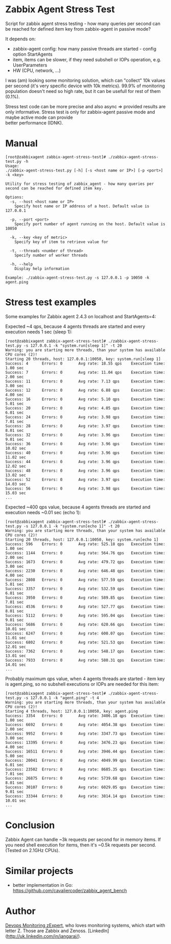 Zabbix Agent Stress Test
========================

Script for zabbix agent stress testing - how many queries per second can 
be reached for defined item key from zabbix-agent in passive mode?

It depends on:
* zabbix-agent config: how many passive threads are started - config option StartAgents
* item, items can be slower, if they need subshell or IOPs operation, e.g. UserParameters
* HW (CPU, network, ...)
 
I was (am) looking some monitoring solution, which can "collect" 10k values per second 
(it's very specific device with 10k metrics). 99.9% of monitoring population doesn't need so 
high rate, but it can be usefull for rest of them (0.1%).
 
Stress test code can be more precise and also async => provided results are only informative. 
Stress test is only for zabbix-agent passive mode and maybe active mode can provide  
better performance (IDNK).

Manual
======

    [root@zabbixagent zabbix-agent-stress-test]# ./zabbix-agent-stress-test.py -h
    Usage:
    ./zabbix-agent-stress-test.py [-h] [-s <host name or IP>] [-p <port>] -k <key>
    
    Utility for stress testing of zabbix_agent - how many queries per second can be reached for defined item key.
    
    Options:
      -s, --host <host name or IP>
        Specify host name or IP address of a host. Default value is 127.0.0.1
    
      -p, --port <port>
        Specify port number of agent running on the host. Default value is 10050
    
      -k, --key <key of metric>
        Specify key of item to retrieve value for
    
      -t, --threads <number of thread>
        Specify number of worker threads
    
      -h, --help
        Display help information
    
    Example: ./zabbix-agent-stress-test.py -s 127.0.0.1 -p 10050 -k agent.ping
   
Stress test examples
====================

Some examples for Zabbix agent 2.4.3 on localhost and StartAgents=4:

Expected ~4 qps, because 4 agents threads are started and every execution needs 1 sec (sleep 1):

    [root@zabbixagent zabbix-agent-stress-test]# ./zabbix-agent-stress-test.py -s 127.0.0.1 -k "system.run[sleep 1]" -t 20
    Warning: you are starting more threads, than your system has available CPU cores (2)!
    Starting 20 threads, host: 127.0.0.1:10050, key: system.run[sleep 1]
    Success: 4      Errors: 0       Avg rate: 18.55 qps    Execution time: 1.00 sec
    Success: 7      Errors: 0       Avg rate: 11.04 qps    Execution time: 2.00 sec
    Success: 11     Errors: 0       Avg rate: 7.13 qps     Execution time: 3.00 sec
    Success: 12     Errors: 0       Avg rate: 6.88 qps     Execution time: 4.00 sec
    Success: 16     Errors: 0       Avg rate: 5.10 qps     Execution time: 5.01 sec
    Success: 20     Errors: 0       Avg rate: 4.05 qps     Execution time: 6.01 sec
    Success: 24     Errors: 0       Avg rate: 3.98 qps     Execution time: 7.01 sec
    Success: 28     Errors: 0       Avg rate: 3.97 qps     Execution time: 8.01 sec
    Success: 32     Errors: 0       Avg rate: 3.96 qps     Execution time: 9.01 sec
    Success: 36     Errors: 0       Avg rate: 3.96 qps     Execution time: 10.02 sec
    Success: 40     Errors: 0       Avg rate: 3.96 qps     Execution time: 11.02 sec
    Success: 44     Errors: 0       Avg rate: 3.96 qps     Execution time: 12.02 sec
    Success: 48     Errors: 0       Avg rate: 3.96 qps     Execution time: 13.02 sec
    Success: 52     Errors: 0       Avg rate: 3.97 qps     Execution time: 14.03 sec
    Success: 56     Errors: 0       Avg rate: 3.98 qps     Execution time: 15.03 sec
    ...
    
Expected ~400 qps value, because 4 agents threads are started and execution needs ~0.01 sec (echo 1):

    [root@zabbixagent zabbix-agent-stress-test]# ./zabbix-agent-stress-test.py -s 127.0.0.1 -k "system.run[echo 1]" -t 20
    Warning: you are starting more threads, than your system has available CPU cores (2)!
    Starting 20 threads, host: 127.0.0.1:10050, key: system.run[echo 1]
    Success: 596    Errors: 0       Avg rate: 525.18 qps   Execution time: 1.00 sec
    Success: 1144   Errors: 0       Avg rate: 564.76 qps   Execution time: 2.00 sec
    Success: 1673   Errors: 0       Avg rate: 479.72 qps   Execution time: 3.00 sec
    Success: 2230   Errors: 0       Avg rate: 646.48 qps   Execution time: 4.00 sec
    Success: 2808   Errors: 0       Avg rate: 577.59 qps   Execution time: 5.01 sec
    Success: 3357   Errors: 0       Avg rate: 532.59 qps   Execution time: 6.01 sec
    Success: 3950   Errors: 0       Avg rate: 589.85 qps   Execution time: 7.01 sec
    Success: 4536   Errors: 0       Avg rate: 527.77 qps   Execution time: 8.01 sec
    Success: 5112   Errors: 0       Avg rate: 595.04 qps   Execution time: 9.01 sec
    Success: 5686   Errors: 0       Avg rate: 620.66 qps   Execution time: 10.01 sec
    Success: 6247   Errors: 0       Avg rate: 600.07 qps   Execution time: 11.01 sec
    Success: 6802   Errors: 0       Avg rate: 521.53 qps   Execution time: 12.01 sec
    Success: 7362   Errors: 0       Avg rate: 548.17 qps   Execution time: 13.01 sec
    Success: 7933   Errors: 0       Avg rate: 580.31 qps   Execution time: 14.01 sec
    ...

Probably maximum qps value, when 4 agents threads are started - item key is agent.ping, so no subshell 
executions or IOPs are needed for this item:
    
    [root@zabbixagent zabbix-agent-stress-test]# ./zabbix-agent-stress-test.py -s 127.0.0.1 -k "agent.ping" -t 4
    Warning: you are starting more threads, than your system has available CPU cores (2)!
    Starting 4 threads, host: 127.0.0.1:10050, key: agent.ping
    Success: 3354   Errors: 0       Avg rate: 3406.18 qps  Execution time: 1.00 sec
    Success: 6692   Errors: 0       Avg rate: 4054.38 qps  Execution time: 2.00 sec
    Success: 9952   Errors: 0       Avg rate: 3347.73 qps  Execution time: 3.00 sec
    Success: 13395  Errors: 0       Avg rate: 3476.23 qps  Execution time: 4.00 sec
    Success: 16511  Errors: 0       Avg rate: 3946.44 qps  Execution time: 5.00 sec
    Success: 20041  Errors: 0       Avg rate: 4049.99 qps  Execution time: 6.01 sec
    Success: 23502  Errors: 0       Avg rate: 8685.35 qps  Execution time: 7.01 sec
    Success: 26875  Errors: 0       Avg rate: 5739.68 qps  Execution time: 8.01 sec
    Success: 30107  Errors: 0       Avg rate: 6029.05 qps  Execution time: 9.01 sec
    Success: 33344  Errors: 0       Avg rate: 3814.14 qps  Execution time: 10.01 sec
    ...
    
Conclusion
==========  
    
Zabbix Agent can handle ~3k requests per second for in memory items.
If you need shell execution for items, then it's ~0.5k requests per second. 
(Tested on 2.1GHz CPUs).
    
Similar projects
================

- better implementation in Go: https://github.com/cavaliercoder/zabbix_agent_bench

Author
======
 
[Devops Monitoring zExpert](http://www.jangaraj.com), who loves monitoring systems, which start with letter Z. Those are Zabbix and Zenoss. [LinkedIn] (http://uk.linkedin.com/in/jangaraj/).
